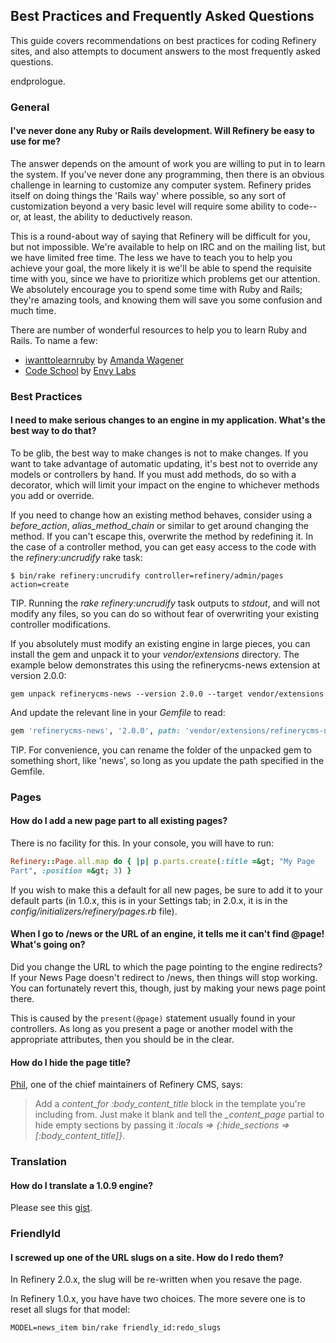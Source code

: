 Best Practices and Frequently Asked Questions
---------------------------------------------

This guide covers recommendations on best practices for coding Refinery
sites,
and also attempts to document answers to the most frequently asked
questions.

endprologue.

### General

#### I've never done any Ruby or Rails development. Will Refinery be easy to use for me?

The answer depends on the amount of work you are willing to put in to
learn the
system. If you've never done any programming, then there is an obvious
challenge
in learning to customize any computer system. Refinery prides itself on
doing
things the 'Rails way' where possible, so any sort of customization
beyond a
very basic level will require some ability to code--or, at least, the
ability to
deductively reason.

This is a round-about way of saying that Refinery will be difficult for
you, but not impossible.
We're available to help on IRC and on the mailing list, but we have
limited free time.
The less we have to teach you to help you achieve your goal, the more
likely it is
we'll be able to spend the requisite time with you, since we have to
prioritize
which problems get our attention. We absolutely encourage you to spend
some time
with Ruby and Rails; they're amazing tools, and knowing them will save
you some
confusion and much time.

There are number of wonderful resources to help you to learn Ruby and
Rails. To name a few:

-   [iwanttolearnruby](http://iwanttolearnruby.com) by [Amanda
    Wagener](http://awagener.com)
-   [Code School](http://codeschool.com) by [Envy
    Labs](http://envylabs.com)

### Best Practices

#### I need to make serious changes to an engine in my application. What's the best way to do that?

To be glib, the best way to make changes is not to make changes.
If you want to take advantage of automatic updating, it's best not to
override
any models or controllers by hand. If you must add methods, do so with a
decorator,
which will limit your impact on the engine to whichever methods you add
or override.

If you need to change how an existing method behaves, consider using a
*before_action*, *alias_method_chain* or similar to get around
changing the method.
If you can't escape this, overwrite the method by redefining it.
In the case of a controller method, you can get easy access to the code
with
the *refinery:uncrudify* rake task:

```shell
$ bin/rake refinery:uncrudify controller=refinery/admin/pages
action=create
```

TIP. Running the *rake refinery:uncrudify* task outputs to *stdout*, and
will not modify any files, so you can do so without fear of overwriting
your existing controller modifications.

If you absolutely must modify an existing engine in large pieces, you
can install
the gem and unpack it to your *vendor/extensions* directory. The example
below
demonstrates this using the refinerycms-news extension at version 2.0.0:

```shell
gem unpack refinerycms-news --version 2.0.0 --target vendor/extensions
```

And update the relevant line in your *Gemfile* to read:

```ruby
gem 'refinerycms-news', '2.0.0', path: 'vendor/extensions/refinerycms-news-2.0.0'
```

TIP. For convenience, you can rename the folder of the unpacked gem to
something short, like 'news', so long as you update the path specified
in the Gemfile.

### Pages

#### How do I add a new page part to all existing pages?

There is no facility for this. In your console, you will have to run:

```ruby
Refinery::Page.all.map do { |p| p.parts.create(:title =&gt; "My Page
Part", :position =&gt; 3) }
```

If you wish to make this a default for all new pages, be sure to add it
to your
default parts (in 1.0.x, this is in your Settings tab; in 2.0.x, it is
in the
*config/initializers/refinery/pages.rb* file).

#### When I go to /news or the URL of an engine, it tells me it can't find @page! What's going on?

Did you change the URL to which the page pointing to the engine
redirects?
If your News Page doesn't redirect to /news, then things will stop
working.
You can fortunately revert this, though, just by making your news page
point there.

This is caused by the `present(@page)` statement usually found in your
controllers.
As long as you present a page or another model with the appropriate
attributes,
then you should be in the clear.

#### How do I hide the page title?

[Phil](http://p.arndt.io), one of the chief maintainers of Refinery CMS,
says:

> Add a *content_for :body_content_title* block in the template
> you're including from. Just make it blank and tell the
> *_content_page* partial to hide empty sections by passing it
> *:locals =&gt; {:hide_sections =&gt; [:body_content_title]}*.

### Translation

#### How do I translate a 1.0.9 engine?

Please see this [gist](https://gist.github.com/3649d08ab3c84b24ab52).

### FriendlyId

#### I screwed up one of the URL slugs on a site. How do I redo them?

In Refinery 2.0.x, the slug will be re-written when you resave the page.

In Refinery 1.0.x, you have have two choices. The more severe one is to
reset all
slugs for that model:

```shell
MODEL=news_item bin/rake friendly_id:redo_slugs
```
